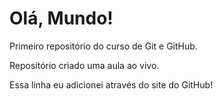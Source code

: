 # Olá, Mundo!
 Primeiro repositório do curso de Git e GitHub.

 Repositório criado uma aula ao vivo.

Essa linha eu adicionei através do site do GitHub!
